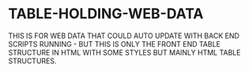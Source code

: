 # TABLE-HOLDING-WEB-DATA
THIS IS FOR WEB DATA THAT COULD AUTO UPDATE WITH BACK END SCRIPTS RUNNING - BUT THIS IS ONLY THE FRONT  END TABLE STRUCTURE IN HTML WITH SOME STYLES BUT MAINLY HTML TABLE STRUCTURES.
